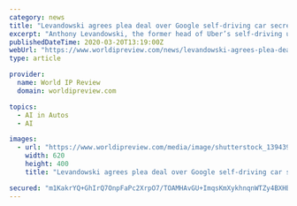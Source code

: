```yaml
---
category: news
title: "Levandowski agrees plea deal over Google self-driving car secrets theft"
excerpt: "Anthony Levandowski, the former head of Uber’s self-driving unit, has agreed to plead guilty to stealing trade secrets from his former employer Google before joining Uber and kickstarting the ride-sharing company’s self-driving car development. According to a statement from the US Department of Justice, Levandowski submitted documents on ..."
publishedDateTime: 2020-03-20T13:19:00Z
webUrl: "https://www.worldipreview.com/news/levandowski-agrees-plea-deal-over-google-self-driving-car-secrets-theft-19463"
type: article

provider:
  name: World IP Review
  domain: worldipreview.com

topics:
  - AI in Autos
  - AI

images:
  - url: "https://www.worldipreview.com/media/image/shutterstock_1394391065_nycstock.jpg"
    width: 620
    height: 400
    title: "Levandowski agrees plea deal over Google self-driving car secrets theft"

secured: "m1KakrYQ+GhIrQ7OnpFaPc2XrpO7/TOAMHAvGU+ImqsKmXykhnqnWTZy4BXHB22b4rf7qbXzFlwcCgbU/shk7ZK7N1sb8Flgw1hGDbqFWMsCxNZnEjbA0vfX48VHVwXaJrtnjxrxFWF6MqU6IRNw85/7Imdq0rdy6HXo7glix3xV9DdUz/QcsD5Vv9nJvrejowxVuEP7qHvFRpCxS4gBPTrg0+I2Pua10CDO/8VrfytBhzxEXi0pswNR+XSOS6GuGVLlOoHtfNV0Tp/aahagiJ9UzvAV+WVzcgZmhbR8YprygFzflQY9YxlEq5iIrGOsNkjYosmvFVfQ4COM31r4gKzd78c5R4xRQvV21cPXitUb/N0+y3htaaPdl/sIAPJiX+BIersEv+ctm/7KeiQ0O+WPDnct8fsKc01WLEMHGwqTvGqmqA3pjaxqpF+5TRmfbyjjEmt5vxPF2OK25c/4KBADJxqp2PB0/J9B4sK5GN4=;SjPSK7Kniv+bnkDjXCO/wA=="
---
```


